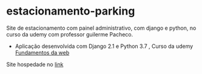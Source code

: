 # estacionamento-parking
Site de estacionamento com painel administrativo, com django e python, no curso da udemy com professor guilerme Pacheco.

- Aplicação desenvolvida com Django 2.1 e Python 3.7 , Curso da udemy [Fundamentos da web](https://www.udemy.com/fundamentos-da-web-que-todo-dev-precisa-saber/)

Site hospedade no [link](https://estacionamento-parking.herokuapp.com/)
